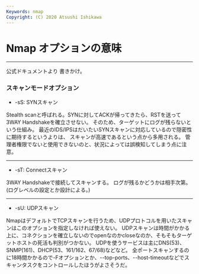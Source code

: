 ```yaml
---
Keywords: nmap
Copyright: (C) 2020 Atsushi Ishikawa
---
```


# Nmap オプションの意味

---

公式ドキュメントより
書きかけ。

### スキャンモードオプション

* -sS: SYNスキャン

Stealth scanと呼ばれる。SYNに対してACKが帰ってきたら、RSTを送って3WAY Handshakeを確立させない。
そのため、ターゲットにログが残らないという仕組み。
最近のIDS/IPSはだいたいSYNスキャンに対応しているので隠密性に期待するというよりは、
スキャンが高速であるという点から多用される。
管理者権限でないと使用できないのと、状況によっては誤検知してしまう点に注意。

---

* -sT: Connectスキャン

3WAY Handshakeで接続してスキャンする。
ログが残るかどうかは相手次第。(ログレベルの設定とか設計による。)

---

* -sU: UDPスキャン

NmapはデフォルトでTCPスキャンを行うため、UDPプロトコルを用いたスキャンはこのオプションを指定しなければ使えない。
UDPスキャンは時間がかかる上に、コネクションを確立しないのでopenなのかcloseなのか、そもそもターゲットホストの死活も判別がつかない。
UDPを使うサービスは主にDNS(53)、SNMP(161)、DHCP(53、161/162、67/68)などなど。
全ポートスキャンするのに18時間かかるので-Fオプションとか、--top-ports、--host-timeoutなどでスキャンタスクをコントロールしたほうがよさそうだ。

